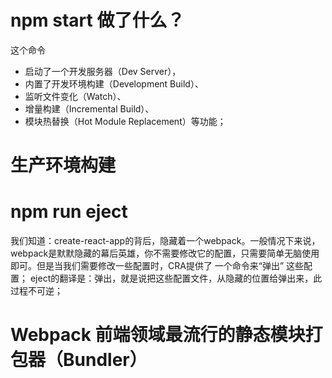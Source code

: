 <!--
 * @Author: Jitonghuan 2016670689@qq.com
 * @Date: 2023-02-09 16:57:59
 * @LastEditors: Jitonghuan 2016670689@qq.com
 * @LastEditTime: 2023-02-09 16:58:01
 * @FilePath: /my_umi4_course/src/pages/react-study/工程化.md
 * @Description: 这是默认设置,请设置`customMade`, 打开koroFileHeader查看配置 进行设置: https://github.com/OBKoro1/koro1FileHeader/wiki/%E9%85%8D%E7%BD%AE
-->
# npm start 做了什么？
这个命令
- 启动了一个开发服务器（Dev Server），
- 内置了开发环境构建（Development Build）、
- 监听文件变化（Watch）、
- 增量构建（Incremental Build）、
- 模块热替换（Hot Module Replacement）等功能；
# 生产环境构建

# npm run eject
我们知道：create-react-app的背后，隐藏着一个webpack。一般情况下来说，webpack是默默隐藏的幕后英雄，你不需要修改它的配置，只需要简单无脑使用即可。但是当我们需要修改一些配置时，CRA提供了 一个命令来“弹出” 这些配置；
eject的翻译是：弹出，就是说把这些配置文件，从隐藏的位置给弹出来，此过程不可逆；
# Webpack 前端领域最流行的静态模块打包器（Bundler）

